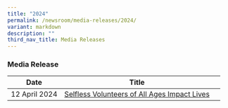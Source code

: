 ```yaml
---
title: "2024"
permalink: /newsroom/media-releases/2024/
variant: markdown
description: ""
third_nav_title: Media Releases
---
```

### Media Release


| Date | Title |  |
| -------- | -------- | -------- |
| 12 April 2024 | [Selfless Volunteers of All Ages Impact Lives](/files/Media%20Advisory/Media_Advisory_North_West_Volunteers_Appreciation_2024.pdf)